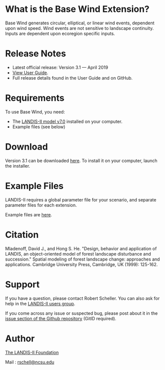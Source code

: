 # What is the Base Wind Extension?

Base Wind generates circular, elliptical, or linear wind events, dependent upon wind speed. Wind events are not sensitive to landscape continuity. Inputs are dependent upon ecoregion specific inputs. 

# Release Notes

- Latest official release: Version 3.1 — April 2019
- [View User Guide](https://github.com/LANDIS-II-Foundation/Extension-Base-Wind/blob/master/docs/LANDIS-II%20Base%20Wind%20v3.0%20User%20Guide.pdf).
- Full release details found in the User Guide and on GitHub.

# Requirements

To use Base Wind, you need:

- The [LANDIS-II model v7.0](http://www.landis-ii.org/install) installed on your computer.
- Example files (see below)

# Download

Version 3.1 can be downloaded [here](https://github.com/LANDIS-II-Foundation/Extension-Base-Wind/blob/master/deploy/installer/LANDIS-II-V7%20Base%20Wind%203.1-setup.exe). To install it on your computer, launch the installer.

# Example Files

LANDIS-II requires a global parameter file for your scenario, and separate parameter files for each extension.

Example files are [here](https://downgit.github.io/#/home?url=https://github.com/LANDIS-II-Foundation/Extension-Base-Wind/blob/master/testings/Core7-BaseWind3.0).

# Citation

Mladenoff, David J., and Hong S. He. "Design, behavior and application of LANDIS, an object-oriented model of forest landscape disturbance and succession." Spatial modeling of forest landscape change: approaches and applications. Cambridge University Press, Cambridge, UK (1999): 125-162.

# Support

If you have a question, please contact Robert Scheller. 
You can also ask for help in the [LANDIS-II users group](http://www.landis-ii.org/users).

If you come across any issue or suspected bug, please post about it in the [issue section of the Github repository](https://github.com/LANDIS-II-Foundation/Extension-Base-Wind/issues) (GitID required).

# Author

[The LANDIS-II Foundation](http://www.landis-ii.org)

Mail : rschell@ncsu.edu
